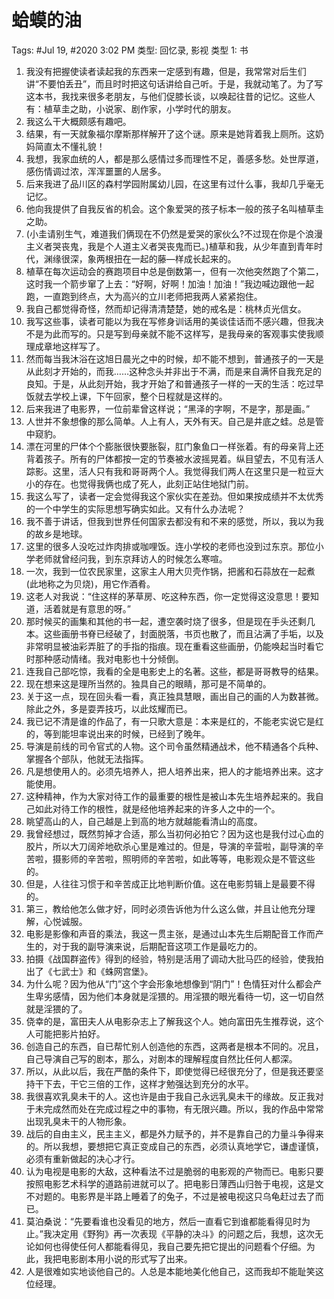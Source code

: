 # 蛤蟆的油

Tags: #Jul 19, #2020 3:02 PM
类型: 回忆录, 影视
类型 1: 书

1. 我没有把握使读者读起我的东西来一定感到有趣，但是，我常常对后生们讲“不要怕丢丑”，而且时时把这句话讲给自己听。于是，我就动笔了。为了写这本书，我找来很多老朋友，与他们促膝长谈，以唤起往昔的记忆。这些人有：植草圭之助，小说家、剧作家，小学时代的朋友。
2. 我这么干大概颇感有趣吧。
3. 结果，有一天就象福尔摩斯那样解开了这个谜。原来是她背着我上厕所。这奶妈简直太不懂礼貌！
4. 我想，我家血统的人，都是那么感情过多而理性不足，善感多愁。处世厚道，感伤情调过浓，浑浑噩噩的人居多。
5. 后来我进了品川区的森村学园附属幼儿园，在这里有过什么事，我却几乎毫无记忆。
6. 他向我提供了自我反省的机会。这个象爱哭的孩子标本一般的孩子名叫植草圭之助。
7. (小圭请别生气，难道我们俩现在不仍然是爱哭的家伙么?不过现在你是个浪漫主义者哭丧鬼，我是个人道主义者哭丧鬼而已。)植草和我，从少年直到青年时代，渊缘很深，象两根扭在一起的藤—样成长起来的。
8. 植草在每次运动会的赛跑项目中总是倒数第一，但有一次他突然跑了个第二，这时我一个箭步窜了上去：“好啊，好啊！加油！加油！”我边喊边跟他一起跑，一直跑到终点，大为高兴的立川老师把我两人紧紧抱住。
9. 我自己都觉得奇怪，然而却记得清清楚楚，她的戒名是：桃林贞光信女。
10. 我写这些事，读者可能以为我在写修身训话用的美谈佳话而不感兴趣，但我决不是为此而写的。只是写到母亲就不能不这样写，是我母亲的客观事实使我顺理成章地这样写了。
11. 然而每当我沐浴在这旭日晨光之中的时候，却不能不想到，普通孩子的一天是从此刻才开始的，而我……这种念头并非出于不满，而是来自满怀自我充足的良知。于是，从此刻开始，我才开始了和普通孩子一样的一天的生活：吃过早饭就去学校上课，下午回家，整个日程就是这样的。
12. 后来我进了电影界，一位前辈曾这样说；“黑泽的字啊，不是字，那是画。”
13. 人世并不象想像的那么简单。人上有人，天外有天。自己是井底之蛙。总是管中窥豹。
14. 漂在河里的尸体个个膨胀很快要胀裂，肛门象鱼口一样张着。有的母亲背上还背着孩子。所有的尸体都按一定的节奏被水波摇晃着。纵目望去，不见有活人踪影。这里，活人只有我和哥哥两个人。我觉得我们两人在这里只是一粒豆大小的存在。也觉得我俩也成了死人，此刻正站住地狱门前。
15. 我这么写了，读者一定会觉得我这个家伙实在差劲。但如果按成绩并不太优秀的一个中学生的实际思想写确实如此。又有什么办法呢？
16. 我不善于讲话，但我到世界任何国家去都没有和不来的感觉，所以，我以为我的故乡是地球。
17. 这里的很多人没吃过炸肉排或咖哩饭。连小学校的老师也没到过东京。那位小学老师就曾经问我，到东京拜访人的时候怎么寒喧。
18. 一次，我到一位农民家里，这家主人用大贝壳作锅，把酱和石蒜放在一起煮(此地称之为贝烧)，用它作酒肴。
19. 这老人对我说：“住这样的茅草房、吃这种东西，你一定觉得这没意思！要知道，活着就是有意思的呀。”
20. 那时候买的画集和其他的书一起，遭空袭时烧了很多，但是现在手头还剩几本。这些画册书脊已经破了，封面脱落，书页也散了，而且沾满了手垢，以及非常明显被油彩弄脏了的手指的指痕。现在重看这些画册，仍能唤起当时看它时那种感动情绪。我对电影也十分倾倒。
21. 连我自己部吃惊，我看的全是电影史上的名著。这些，都是哥哥教导的结果。
22. 现在想来这是理所当然的。独具自己的眼睛，那可是不简单的。
23. 关于这一点，现在回头看一看，真正独具慧眼，画出自己的画的人为数甚微。除此之外，多是耍弄技巧，以此炫耀而已。
24. 我已记不清是谁的作品了，有一只歌大意是：本来是红的，不能老实说它是红的，等到能坦率说出来的时候，已经到了晚年。
25. 导演是前线的司令官式的人物。这个司令虽然精通战术，他不精通各个兵种、掌握各个部队，他就无法指挥。
26. 凡是想使用人的。必须先培养人，把人培养出来，把人的才能培养出来。这才能使用。
27. 这种精神，作为大家对待工作的最重要的根性是被山本先生培养起来的。我自己如此对待工作的根性，就是经他培养起来的许多人之中的一个。
28. 眺望高山的人，自己越是上到高的地方就越能看清山的高度。
29. 我曾经想过，既然剪掉才合适，那么当初何必拍它？因为这也是我付过心血的胶片，所以大刀阔斧地砍杀心里是难过的。但是，导演的辛营啦，副导演的辛苦啦，摄影师的辛苦啦，照明师的辛苦啦，如此等等，电影观众是不管这些的。
30. 但是，人往往习惯于和辛苦成正比地判断价值。这在电影剪辑上是最要不得的。
31. 第三，教给他怎么做才好，同时必须告诉他为什么这么做，并且让他充分理解，心悦诚服。
32. 电影是影像和声音的乘法，我这一贯主张，是通过山本先生后期配音工作而产生的，对于我的副导演来说，后期配音这项工作是最吃力的。
33. 拍摄《战国群盗传》得到的经验，特别是活用了调动大批马匹的经验，使我拍出了《七武士》和《蛛网宫堡》。
34. 为什么呢？因为他从“门”这个字会形象地想像到“阴门”！色情狂对什么都会产生卑劣感情，因为他们本身就是淫猥的。用淫猥的眼光看待一切，这一切自然就是淫猥的了。
35. 侥幸的是，富田夫人从电影杂志上了解我这个人。她向富田先生推荐说，这个人可能把影片拍好。
36. 创造自己的东西，自已帮忙别人创造他的东西，这两者是根本不同的。况且，自己导演自己写的剧本，那么，对剧本的理解程度自然比任何人都深。
37. 所以，从此以后，我在严酷的条件下，即使觉得已经很充分了，但是我还要坚持干下去，干它三倍的工作，这样才勉强达到充分的水平。
38. 我很喜欢乳臭未干的人。这也许是由于我自己永远乳臭未干的缘故。反正我对于未完成然而处在完成过程之中的事物，有无限兴趣。所以，我的作品中常常出现乳臭未干的人物形象。
39. 战后的自由主义，民主主义，都是外力赋予的，并不是靠自己的力量斗争得来的。所以我想，要想把它真正变成自己的东西，必须认真地学它，谦虚谨慎，必须有重新做起的决心才行。
40. 认为电视是电影的大敌，这种看法不过是脆弱的电影观的产物而已。电影只要按照电影艺术科学的道路前进就可以了。把电影日薄西山归咎于电视，这是文不对题的。电影界是半路上睡着了的兔子，不过是被电视这只乌龟赶过去了而已。
41. 莫泊桑说：“先要看谁也没看见的地方，然后一直看它到谁都能看得见时为止。”我决定用《野狗》再一次表现《平静的决斗》的问题之后，我想，这次无论如何也得使任何人都能看得见，我自己要先把它提出的问题看个仔细。为此，我把电影剧本用小说的形式写了出来。
42. 人是很难如实地谈他自己的。人总是本能地美化他自己，这而我却不能耻笑这位经理。
